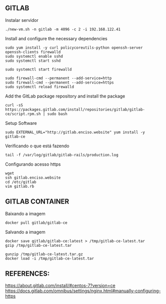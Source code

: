 ## GITLAB

Instalar servidor

	./new-vm.sh -n gitlab -m 4096 -c 2 -i 192.168.122.41

Install and configure the necessary dependencies

```
sudo yum install -y curl policycoreutils-python openssh-server openssh-clients firewalld
sudo systemctl enable sshd
sudo systemctl start sshd

sudo systemctl start firewalld

sudo firewall-cmd --permanent --add-service=http
sudo firewall-cmd --permanent --add-service=https
sudo systemctl reload firewalld
```

Add the GitLab package repository and install the package

	curl -sS https://packages.gitlab.com/install/repositories/gitlab/gitlab-ce/script.rpm.sh | sudo bash

Setup Software

	sudo EXTERNAL_URL="http://gitlab.enciso.website" yum install -y gitlab-ce

Verificando o que está fazendo 

	tail -f /var/log/gitlab/gitlab-rails/production.log

Configurando acesso https

	wget 
	ssh gitlab.enciso.website
	cd /etc/gitlab
	vim gitlab.rb



## GITLAB CONTAINER


Baixando a imagem

```
docker pull gitlab/gitlab-ce
```

Salvando a imagem

```
docker save gitlab/gitlab-ce:latest > /tmp/gitlab-ce-latest.tar
gzip /tmp/gitlab-ce-latest.tar

gunzip /tmp/gitlab-ce-latest.tar.gz
docker load -i /tmp/gitlab-ce-latest.tar
```


## REFERENCES:

https://about.gitlab.com/install/#centos-7?version=ce
https://docs.gitlab.com/omnibus/settings/nginx.html#manually-configuring-https


